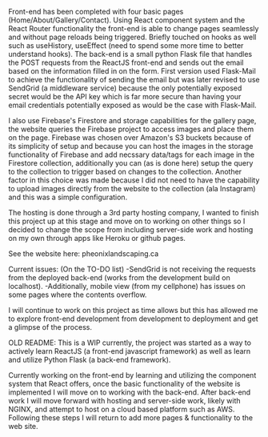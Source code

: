 Front-end has been completed with four basic pages (Home/About/Gallery/Contact). Using React component system and the React Router functionality the front-end is able to change pages seamlessly and without page reloads being triggered. Briefly touched on hooks as well such as useHistory, useEffect (need to spend some more time to better understand hooks).
The back-end is a small python Flask file that handles the POST requests from the ReactJS front-end and sends out the email based on the information filled in on the form. First version used Flask-Mail to achieve the functionality of sending the email but was later revised to use SendGrid (a middleware service) because the only potentially exposed secret would be the API key which is far more secure than having your email credentials potentially exposed as would be the case with Flask-Mail.

I also use Firebase's Firestore and storage capabilities for the gallery page, the website queries the Firebase project to access images and place them on the page. Firebase was chosen over Amazon's S3 buckets because of its simplicity of setup and because you can host the images in the storage functionality of Firebase and add necssary data/tags for each image in the Firestore collection, additionally you can (as is done here) setup the query to the collection to trigger based on changes to the collection. Another factor in this choice was made because I did not need to have the capability to upload images directly from the website to the collection (ala Instagram) and this was a simple configuration.

The hosting is done through a 3rd party hosting company, I wanted to finish this project up at this stage and move on to working on other things so I decided to change the scope from including server-side work and hosting on my own through apps like Heroku or github pages.

See the website here: pheonixlandscaping.ca

Current issues: (On the TO-DO list)
-SendGrid is not receiving the requests from the deployed back-end (works from the development build on localhost). 
-Additionally, mobile view (from my cellphone) has issues on some pages where the contents overflow. 

I will continue to work on this project as time allows but this has allowed me to explore front-end development from development to deployment and get a glimpse of the process. 



OLD README:
This is a WIP currently, the project was started as a way to actively learn ReactJS (a front-end javascript framework) as well as learn and utilize Python Flask (a back-end framework).

Currently working on the front-end by learning and utilizing the component system that React offers, once the basic functionality of the website is implemented I will move on to working with the back-end. After back-end work I will move forward with hosting and server-side work, likely with NGINX, and attempt to host on a cloud based platform such as AWS. Following these steps I will return to add more pages & functionality to the web site.

